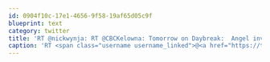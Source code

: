 ```yaml
---
id: 0904f10c-17e1-4656-9f58-19af65d05c9f
blueprint: text
category: twitter
title: 'RT @nickwynja: RT @CBCKelowna: Tomorrow on Daybreak:  Angel investors and their #entrepreneurs in the #Okanagan. 88.9 FM in #Kelowna.  h ...'
caption: 'RT <span class="username username_linked">@<a href="https://twitter.com/nickwynja" title="Nick Wynja">nickwynja</a></span>: RT <span class="username username_linked">@<a href="https://twitter.com/CBCKelowna" title="CBC Kelowna">CBCKelowna</a></span>: Tomorrow on Daybreak:  Angel investors and their <span class="hashtag hashtag_local">#<a href="http://tweettemp.darylchymko.ca/?tag=entrepreneurs">entrepreneurs</a> in the <span class="hashtag hashtag_local">#<a href="http://tweettemp.darylchymko.ca/?tag=okanagan">Okanagan</a>. 88.9 FM in <span class="hashtag hashtag_local">#<a href="http://tweettemp.darylchymko.ca/?tag=kelowna">Kelowna</a>.  h ...'
---
```

